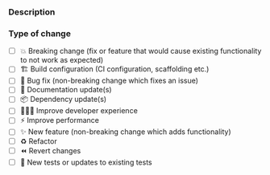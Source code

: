<!--
The title should summarize what the purpose of this change.

⚠️**NOTE:** The title must conform to the conventional commit message format outlined in the CONTRIBUTING.md document, at the root of the project. This is to ensure the merge commit to the main branch is picked up by the CI and creates an entry in the CHANGELOG.md.
-->

### Description
<!-- Describe your changes in detail -->

### Type of change
<!-- What type of change does this change introduce? Put an 'x' in all the boxes that apply. -->

- [ ] 💥 Breaking change (fix or feature that would cause existing functionality to not work as expected)
- [ ] 🏗️ Build configuration (CI configuration, scaffolding etc.)
- [ ] 🐛 Bug fix (non-breaking change which fixes an issue)
- [ ] 📝 Documentation update(s)
- [ ] 📦 Dependency update(s)
- [ ] 👩🏽‍💻 Improve developer experience
- [ ] ⚡ Improve performance
- [ ] ✨ New feature (non-breaking change which adds functionality)
- [ ] ♻ Refactor
- [ ] ⏪ Revert changes
- [ ] 🧪 New tests or updates to existing tests
